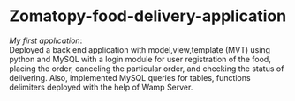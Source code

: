 # Zomatopy-food-delivery-application
*My first application*:  
Deployed a back end application with model,view,template (MVT) using python and MySQL with a login module for user registration of the food, placing the  order, canceling the particular order, and checking the status of delivering. Also, implemented MySQL queries for tables, functions delimiters  deployed with the help of Wamp Server.
